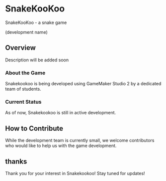# SnakeKooKoo

SnakeKooKoo - a snake game

(development name)

## Overview

Description will be added soon

### About the Game

Snakekookoo is being developed using GameMaker Studio 2 by a dedicated team of students.

### Current Status

As of now, Snakekookoo is still in active development.

## How to Contribute

While the development team is currently small, we welcome contributors who would like to help us with the game development.

## thanks

Thank you for your interest in Snakekookoo! Stay tuned for updates!
